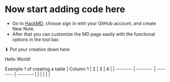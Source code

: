 # Now start adding code here
- Go to [HackMD](https://hackmd.io/), choose sign in with your GitHub account, and create New Note.
- After that you can customize the MD page easily with the functional options in the tool bar.

⬇ Put your creation down here

Hello World!

Example 1 of creating a table
| Column 1 | 2 | 3 | 4 | 
| -------- | -------- | -------- | -------- |
| | | | |

